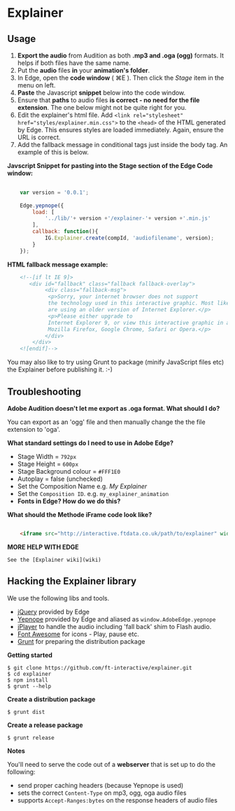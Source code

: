 Explainer
=========

## Usage


1. **Export the audio** from Audition as both **.mp3 and .oga (ogg)** formats. It helps if both files have the same name.
2. Put the **audio** files **in** your **animation's folder**.
3. In Edge, open the **code window** ( &#8984;E ). Then click the _Stage_ item in the menu on left.
4. **Paste** the Javascript **snippet** below into the code window.
5. Ensure that **paths** to audio files **is correct - no need for the file extension**. The one below might not be quite right for you.
7. Edit the explainer's html file. Add `<link rel="stylesheet" href="styles/explainer.min.css">` to the `<head>` of the HTML generated by Edge. This ensures styles are loaded immediately. Again, ensure the URL is correct.
8. Add the fallback message in conditional tags  just inside the body tag. An example of this is below.


**Javscript Snippet for pasting into the Stage section of the Edge Code window:**

```javascript
    
    var version = '0.0.1';
    
    Edge.yepnope({
        load: [
            '../lib/'+ version +'/explainer-'+ version +'.min.js'
        ],
        callback: function(){
            IG.Explainer.create(compId, 'audiofilename', version);
        }
    });
```


**HTML fallback message example:**


```html
    <!--[if lt IE 9]>
       <div id="fallback" class="fallback fallback-overlay">
            <div class="fallback-msg">
             <p>Sorry, your internet browser does not support
             the technology used in this interactive graphic. Most likely you
             are using an older version of Internet Explorer.</p>
             <p>Please either upgrade to
             Internet Explorer 9, or view this interactive graphic in another browser such as
             Mozilla Firefox, Google Chrome, Safari or Opera.</p>
            </div>
        </div>
    <![endif]-->            
```

You may also like to try using Grunt to package (minify JavaScript files etc) the Explainer before publishing it. :-)

## Troubleshooting

**Adobe Audition doesn't let me export as .oga format. What should I do?**

You can export as an 'ogg' file and then manually change the the file extension to 'oga'.

**What standard settings do I need to use in Adobe Edge?** 

* Stage Width = `792px`
* Stage Height = `600px`
* Stage Background colour = `#FFF1E0`
* Autoplay = false (unchecked)
* Set the Composition Name e.g. _My Explainer_
* Set the `Composition ID`. e.g. `my_explainer_animation`
* **Fonts in Edge? How do we do this?**

**What should the Methode iFrame code look like?**

```html

    <iframe src="http://interactive.ftdata.co.uk/path/to/explainer" width="792px" height="650px"></iframe>

```

**MORE HELP WITH EDGE**

	See the [Explainer wiki](wiki)

## Hacking the Explainer library

We use the following libs and tools.

* [jQuery](http://api.jquery.com) provided by Edge
* [Yepnope](http://yepnopejs.com/) provided by Edge and aliased as `window.AdobeEdge.yepnope`
* [jPlayer](http://www.jplayer.org/latest/developer-guide) to handle the audio including 'fall back' shim to Flash audio.
* [Font Awesome](http://fortawesome.github.com/Font-Awesome/) for icons - Play, pause etc.
* [Grunt](https://github.com/gruntjs/grunt/blob/master/docs/toc.md) for preparing the distribution package


**Getting started**
	
	$ git clone https://github.com/ft-interactive/explainer.git
	$ cd explainer
	$ npm install
	$ grunt --help
	

**Create a distribution package**
	
	$ grunt dist
	
 
**Create a release package**

	$ grunt release
	
	
**Notes**

You'll need to serve the code out of a **webserver** that is set up to do the following:

* send proper caching headers (because Yepnope is used)
* sets the correct `Content-Type` on mp3, ogg, oga audio files
* supports `Accept-Ranges:bytes` on the response headers of audio files
